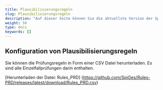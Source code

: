 ```yaml
---
title: Plausibilisierungsregeln
slug: Plausibilisierungsregeln
description: "Auf dieser Seite können Sie die aktuellste Version der SpiGes Plausibilisierungsregeln herunterladen"
weight: 50
type: docs
keywords: []
---
```

## Konfiguration von Plausibilisierungsregeln

Sie können die Prüfungsregeln in Form einer CSV Datei herunterladen. Es sind alle Einzelfallprüfungen darin enthalten.

[Herunterladen der Datei: Rules_PRD] (https://github.com/SpiGes/Rules-PRD/releases/latest/download/Rules_PRD.csv)
